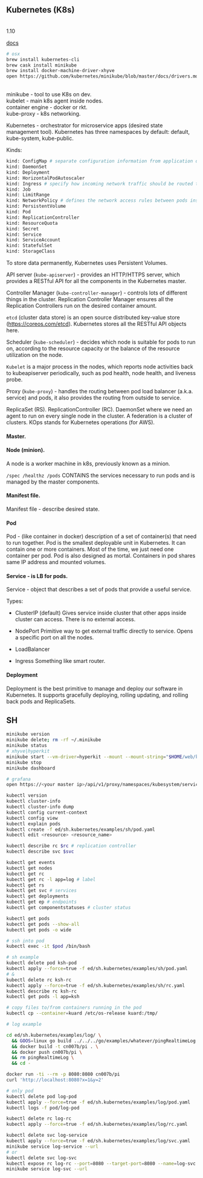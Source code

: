 Kubernetes (K8s)
-
<br>1.10

[docs](https://kubernetes.io/docs/)

````bash
# osx
brew install kubernetes-cli
brew cask install minikube
brew install docker-machine-driver-xhyve
open https://github.com/kubernetes/minikube/blob/master/docs/drivers.md#hyperkit-driver
````
<br>minikube         - tool to use K8s on dev.
<br>kubelet          - main k8s agent inside nodes.
<br>container engine - docker or rkt.
<br>kube-proxy       - k8s networking.

Kubernetes - orchestrator for microservice apps (desired state management tool).
Kubernetes has three namespaces by default: default, kube-system, kube-public.

Kinds:

````sh
kind: ConfigMap # separate configuration information from application definition
kind: DaemonSet
kind: Deployment
kind: HorizontalPodAutoscaler
kind: Ingress # specify how incoming network traffic should be routed to services and pods
kind: Job
kind: LimitRange
kind: NetworkPolicy # defines the network access rules between pods inside the cluster
kind: PersistentVolume
kind: Pod
kind: ReplicationController
kind: ResourceQuota
kind: Secret
kind: Service
kind: ServiceAccount
kind: StatefulSet
kind: StorageClass
````

To store data permanently, Kubernetes uses Persistent Volumes.

API server (`kube-apiserver`) - provides an HTTP/HTTPS server,
which provides a RESTful API for all the components in the Kubernetes master.

Controller Manager (`kube-controller-manager`) - controls lots of different things
in the cluster. Replication Controller Manager ensures all the Replication
Controllers run on the desired container amount.

`etcd` (cluster data store) is an open source distributed key-value store (https://coreos.com/etcd).
Kubernetes stores all the RESTful API objects here.

Scheduler (`kube-scheduler`) - decides which node is suitable for pods to run on,
according to the resource capacity or the balance of the resource utilization on the node.

`Kubelet` is a major process in the nodes, which reports node activities back
to kubeapiserver periodically, such as pod health, node health, and liveness probe.

Proxy (`kube-proxy`) - handles the routing between pod load balancer (a.k.a. service)
and pods, it also provides the routing from outside to service.

ReplicaSet (RS).
ReplicationController (RC).
DaemonSet where we need an agent to run on every single node in the cluster.
A federation is a cluster of clusters.
KOps stands for Kubernetes operations (for AWS).

#### Master.

#### Node (minion).

A node is a worker machine in k8s, previously known as a minion.

`/spec /healthz /pods`
CONTAINS the services necessary to run pods and is managed by the master components.

#### Manifest file.

Manifest file - describe desired state.

#### Pod

Pod - (like container in docker)
description of a set of container(s) that need to run together.
Pod is the smallest deployable unit in Kubernetes.
It can contain one or more containers.
Most of the time, we just need one container per pod.
Pod is also designed as mortal.
Containers in pod shares same IP address and mounted volumes.

#### Service - is LB for pods.

Service - object that describes a set of pods that provide a useful service.

Types:

* ClusterIP (default)
  Gives service inside cluster that other apps inside cluster can access.
  There is no external access.

* NodePort
  Primitive way to get external traffic directly to service.
  Opens a specific port on all the nodes.

* LoadBalancer

* Ingress
  Something like smart router.

#### Deployment

Deployment is the best primitive to manage and deploy our software
in Kubernetes. It supports gracefully deploying, rolling updating,
and rolling back pods and ReplicaSets.

## SH

````bash
minikube version
minikube delete; rm -rf ~/.minikube
minikube status
# xhyve|hyperkit
minikube start --vm-driver=hyperkit --mount --mount-string="$HOME/web/kovpak/gh/ed:/ed"
minikube stop
minikube dashboard

# grafana
open https://<your master ip>/api/v1/proxy/namespaces/kubesystem/services/monitoring-grafana

kubectl version
kubectl cluster-info
kubectl cluster-info dump
kubectl config current-context
kubectl config view
kubectl explain pods
kubectl create -f ed/sh.kubernetes/examples/sh/pod.yaml
kubectl edit <resource> <resource_name>

kubectl describe rc $rc # replication controller
kubectl describe svc $svc

kubectl get events
kubectl get nodes
kubectl get rc
kubectl get rc -l app=log # label
kubectl get rs
kubectl get svc # services
kubectl get deployments
kubectl get ep # endpoints
kubectl get componentstatuses # cluster status

kubectl get pods
kubectl get pods --show-all
kubectl get pods -o wide

# ssh into pod
kubectl exec -it $pod /bin/bash

# sh example
kubectl delete pod ksh-pod
kubectl apply --force=true -f ed/sh.kubernetes/examples/sh/pod.yaml
# &
kubectl delete rc ksh-rc
kubectl apply --force=true -f ed/sh.kubernetes/examples/sh/rc.yaml
kubectl describe rc ksh-rc
kubectl get pods -l app=ksh

# copy files to/from containers running in the pod
kubectl cp --container=kuard /etc/os-release kuard:/tmp/
````

````bash
# log example

cd ed/sh.kubernetes/examples/log/ \
  && GOOS=linux go build ../../../go/examples/whatever/pingRealtimeLog.go \
  && docker build -t cn007b/pi . \
  && docker push cn007b/pi \
  && rm pingRealtimeLog \
  && cd -

docker run -ti --rm -p 8080:8080 cn007b/pi
curl 'http://localhost:8080?x=1&y=2'

# only pod
kubectl delete pod log-pod
kubectl apply --force=true -f ed/sh.kubernetes/examples/log/pod.yaml
kubectl logs -f pod/log-pod

kubectl delete rc log-rc
kubectl apply --force=true -f ed/sh.kubernetes/examples/log/rc.yaml

kubectl delete svc log-service
kubectl apply --force=true -f ed/sh.kubernetes/examples/log/svc.yaml
minikube service log-service --url
# or
kubectl delete svc log-svc
kubectl expose rc log-rc --port=8080 --target-port=8080 --name=log-svc --type=LoadBalancer
minikube service log-svc --url
````
